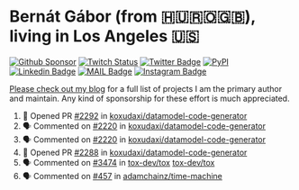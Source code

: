 # Bernát Gábor (from 🇭🇺🇷🇴🇬🇧), living in Los Angeles 🇺🇸

[![Github Sponsor](https://img.shields.io/static/v1?label=Sponsor&message=%E2%9D%A4&logo=GitHub&link=https://github.com/sponsors/gaborbernat&style=flat-square)](https://github.com/sponsors/gaborbernat)
[![Twitch Status](https://img.shields.io/twitch/status/gaborbernat?style=flat-square)](https://www.twitch.tv/gaborbernat)
[![Twitter Badge](https://img.shields.io/badge/-@gjbernat-1ca0f1?style=flat-square&labelColor=1ca0f1&logo=twitter&logoColor=white&link=https://twitter.com/gjbernat)](https://twitter.com/gjbernat)
[![PyPI](https://img.shields.io/badge/-gaborbernat-0073b7?style=flat-square&logo=Python&logoColor=white&link=https://pypi.org/user/gaborbernat/)](https://pypi.org/user/gaborbernat/)
[![Linkedin Badge](https://img.shields.io/badge/-gaborbernat-blue?style=flat-square&logo=Linkedin&logoColor=white&link=https://www.linkedin.com/in/gaborbernat/)](https://www.linkedin.com/in/gaborbernat/)
[![MAIL Badge](https://img.shields.io/badge/-gaborjbernat@gmail.com-c14438?style=flat-square&logo=Gmail&logoColor=white&link=mailto:gaborjbernat@gmail.com)](mailto:gaborjbernat@gmail.com)
[![Instagram Badge](https://img.shields.io/badge/-@gabor__bernat-845EC2?style=flat-square&labelColor=white&logo=Instagram&link=https://instagram.com/gabor_bernat/)](https://instagram.com/gabor_bernat)

[Please check out my blog](https://bernat.tech/about/) for a full list of projects I am the primary author and maintain.
Any kind of sponsorship for these effort is much appreciated.

<!--START_SECTION:activity-->

1. 💪 Opened PR [#2292](https://github.com/koxudaxi/datamodel-code-generator/pull/2292) in [koxudaxi/datamodel-code-generator](https://github.com/koxudaxi/datamodel-code-generator)
2. 🗣 Commented on [#2220](https://github.com/koxudaxi/datamodel-code-generator/issues/2220#issuecomment-2622756010) in [koxudaxi/datamodel-code-generator](https://github.com/koxudaxi/datamodel-code-generator)
3. 🗣 Commented on [#2220](https://github.com/koxudaxi/datamodel-code-generator/issues/2220#issuecomment-2622693701) in [koxudaxi/datamodel-code-generator](https://github.com/koxudaxi/datamodel-code-generator)
4. 💪 Opened PR [#2288](https://github.com/koxudaxi/datamodel-code-generator/pull/2288) in [koxudaxi/datamodel-code-generator](https://github.com/koxudaxi/datamodel-code-generator)
5. 🗣 Commented on [#3474](https://github.com/tox-dev/tox/issues/3474#issuecomment-2622607964) in [tox-dev/tox](https://github.com/tox-dev/tox)
   [tox-dev/tox](https://github.com/tox-dev/tox)
5. 🗣 Commented on [#457](https://github.com/adamchainz/time-machine/pull/457#issuecomment-2197730644) in
[adamchainz/time-machine](https://github.com/adamchainz/time-machine)
<!--END_SECTION:activity-->
